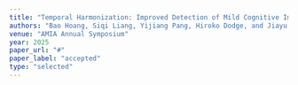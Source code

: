 ```yaml
---
title: "Temporal Harmonization: Improved Detection of Mild Cognitive Impairment from Temporal Language Markers using Subject-invariant Learning"
authors: "Bao Hoang, Siqi Liang, Yijiang Pang, Hiroko Dodge, and Jiayu Zhou"
venue: "AMIA Annual Symposium"
year: 2025
paper_url: "#"
paper_label: "accepted"
type: "selected"
---
```


